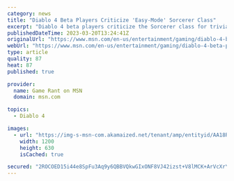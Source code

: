 ```yaml
---
category: news
title: "Diablo 4 Beta Players Criticize 'Easy-Mode' Sorcerer Class"
excerpt: "Diablo 4 beta players criticize the Sorcerer class for trivializing boss fights and generally making the game much easier than the other two classes."
publishedDateTime: 2023-03-20T13:24:41Z
originalUrl: "https://www.msn.com/en-us/entertainment/gaming/diablo-4-beta-players-criticize-easy-mode-sorcerer-class/ar-AA18RS10"
webUrl: "https://www.msn.com/en-us/entertainment/gaming/diablo-4-beta-players-criticize-easy-mode-sorcerer-class/ar-AA18RS10"
type: article
quality: 87
heat: 87
published: true

provider:
  name: Game Rant on MSN
  domain: msn.com

topics:
  - Diablo 4

images:
  - url: "https://img-s-msn-com.akamaized.net/tenant/amp/entityid/AA18RX91.img?h=630&w=1200&m=6&q=60&o=t&l=f&f=jpg&x=478&y=129"
    width: 1200
    height: 630
    isCached: true

secured: "2ROCOED15i44e8SpFu3Aq9y6QBBVQkwGIxONF8VJ42izst+V8lMCK+ArVcXrYZBcZU0XvE7IBNyxNyK5u0X/4ySkjWM+LlrmEbWJNYjxNH5KtW79F85ENwulH7avfOjXn7BBdreEbRj1bLee+degCbVltpGtZhxiZPaL+Uhynm74xIBZtoVxkd22HyFaMc+2xFF8e/H76nS2lfNrJcDZQZVb3sOImyjEi9UDM3NeHqKJ9Bk3tLh/QuftAo41zCGL++ofIHl9NY77DyogayvvwCXgsZ2U52rQiG9vsbmy5S5beRC+hdCYvAPjURCxUVZer9asJVmQgc4Cy86nCin+X5MrlPwEYBPnBb/xcRgogOM=;ArGUVPW9/4Nuj5+45fD5VA=="
---
```


